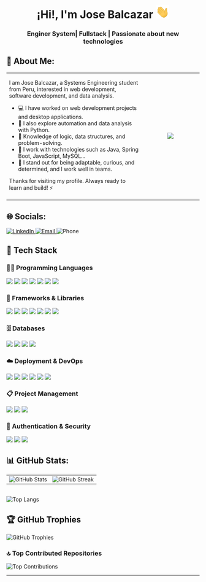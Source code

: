 <h1 align="center">¡Hi!, I'm Jose Balcazar <img src="https://raw.githubusercontent.com/ABSphreak/ABSphreak/master/gifs/Hi.gif" width="35px"> </h1>
<h3 align="center"> Enginer System| Fullstack | Passionate about new technologies</h3>
 
<h2>💫 About Me: </h2>
<table>
  <tr>
    <td valign="top" width="70%">
      <p>I am Jose Balcazar, a Systems Engineering student from Peru, interested in web development, software development, and data analysis.</p>
      <ul>
        <li>💻 I have worked on web development projects and desktop applications.</li>
        <li>🐍 I also explore automation and data analysis with Python.</li>
        <li>🧠 Knowledge of logic, data structures, and problem-solving.</li>
        <li>🔧 I work with technologies such as Java, Spring Boot, JavaScript, MySQL...</li>
        <li>🤝 I stand out for being adaptable, curious, and determined, and I work well in teams.</li>
      </ul>
      <p>Thanks for visiting my profile. Always ready to learn and build! ⚡</p>
    </td>
    <td width="30%" align="center">
      <img src="https://media1.giphy.com/media/v1.Y2lkPTc5MGI3NjExbDNxaDN1d2p3eXJnOHFsczRoNGg0cjRtbG9sOTIwaWExMnV4c2pzcCZlcD12MV9pbnRlcm5hbF9naWZfYnlfaWQmY3Q9Zw/f5E38t0xshEXzUG8gR/giphy.gif" width="250px"/>
    </td>
  </tr>
</table>
<h2>🌐 Socials: </h2>
<p align="start">
  <a href="https://www.linkedin.com/in/jose-jesus-balcazar-choqque" target="_blank">
    <img src="https://img.shields.io/badge/LinkedIn-blue?style=for-the-badge&logo=linkedin&logoColor=white" alt="LinkedIn"/>
  </a>
  <a href="mailto:jbalcazar377@gmail.com">
    <img src="https://img.shields.io/badge/Email-red?style=for-the-badge&logo=gmail&logoColor=white" alt="Email"/>
  </a>
<img src="https://img.shields.io/badge/-+51%20998158175-success?style=for-the-badge&logo=whatsapp&logoColor=white" alt="Phone"/>
</p>
<h2>🚀 Tech Stack</h2>

<h3>🧑‍💻 Programming Languages</h3>
<p>
<img src="https://img.shields.io/badge/Java-007396?style=for-the-badge&logo=java&logoColor=white"/>
  <img src="https://img.shields.io/badge/Python-3776AB?style=for-the-badge&logo=python&logoColor=white"/>
  <img src="https://img.shields.io/badge/JavaScript-F7DF1E?style=for-the-badge&logo=javascript&logoColor=black"/>
  <img src="https://img.shields.io/badge/TypeScript-3178C6?style=for-the-badge&logo=typescript&logoColor=white"/>
  <img src="https://img.shields.io/badge/PHP-777BB4?style=for-the-badge&logo=php&logoColor=white"/>
  <img src="https://img.shields.io/badge/HTML5-E34F26?style=for-the-badge&logo=html5&logoColor=white"/>
  <img src="https://img.shields.io/badge/CSS-1572B6?style=for-the-badge&logo=css3&logoColor=white"/>
</p>

<h3>🧩 Frameworks & Libraries</h3>
<p>
  <img src="https://img.shields.io/badge/Spring_Boot-6DB33F?style=for-the-badge&logo=spring&logoColor=white"/>
  <img src="https://img.shields.io/badge/Node.js-339933?style=for-the-badge&logo=nodedotjs&logoColor=white"/>
  <img src="https://img.shields.io/badge/Angular-DD0031?style=for-the-badge&logo=angular&logoColor=white"/>
  <img src="https://img.shields.io/badge/Laravel-FF2D20?style=for-the-badge&logo=laravel&logoColor=white"/>
  <img src="https://img.shields.io/badge/Bootstrap-7952B3?style=for-the-badge&logo=bootstrap&logoColor=white"/>
  <img src="https://img.shields.io/badge/Tailwind_CSS-38B2AC?style=for-the-badge&logo=tailwind-css&logoColor=white"/>
  <img src="https://img.shields.io/badge/Bulma-00D1B2?style=for-the-badge&logo=bulma&logoColor=white"/>
</p>

<h3>🗄️ Databases</h3>
<p>
  <img src="https://img.shields.io/badge/MySQL-4479A1?style=for-the-badge&logo=mysql&logoColor=white"/>
  <img src="https://img.shields.io/badge/PostgreSQL-4169E1?style=for-the-badge&logo=postgresql&logoColor=white"/>
  <img src="https://img.shields.io/badge/SQLite-003B57?style=for-the-badge&logo=sqlite&logoColor=white"/>
  <img src="https://img.shields.io/badge/Supabase-3ECF8E?style=for-the-badge&logo=supabase&logoColor=white"/>
</p>

<h3>☁️ Deployment & DevOps</h3>
<p>
  <img src="https://img.shields.io/badge/Docker-2496ED?style=for-the-badge&logo=docker&logoColor=white"/>
  <img src="https://img.shields.io/badge/GitHub_Actions-2088FF?style=for-the-badge&logo=githubactions&logoColor=white"/>
  <img src="https://img.shields.io/badge/Render-46E3B7?style=for-the-badge&logo=render&logoColor=black"/>
  <img src="https://img.shields.io/badge/Railway-000000?style=for-the-badge&logo=railway&logoColor=white"/>
  <img src="https://img.shields.io/badge/Azure-0078D4?style=for-the-badge&logo=microsoftazure&logoColor=white"/>
  <img src="https://img.shields.io/badge/Google_Cloud-4285F4?style=for-the-badge&logo=googlecloud&logoColor=white"/>
</p>

<h3>📋 Project Management</h3>
<p>
  <img src="https://img.shields.io/badge/Jira-0052CC?style=for-the-badge&logo=jira&logoColor=white"/>
  <img src="https://img.shields.io/badge/Asana-273347?style=for-the-badge&logo=asana&logoColor=white"/>
  <img src="https://img.shields.io/badge/GitHub_Projects-181717?style=for-the-badge&logo=github&logoColor=white"/>
</p>

<h3>🔐 Authentication & Security</h3>
<p>
  <img src="https://img.shields.io/badge/Spring_Security-6DB33F?style=for-the-badge&logo=springsecurity&logoColor=white"/>
  <img src="https://img.shields.io/badge/JWT-000000?style=for-the-badge&logo=JSON%20web%20tokens&logoColor=white"/>
  <img src="https://img.shields.io/badge/BCrypt-FAFAFA?style=for-the-badge&logoColor=black"/>
</p>

<h2>📊 GitHub Stats:</h2>

<table>
  <tr>
    <td>
      <img src="https://github-readme-stats.vercel.app/api?username=joseBC377&theme=merko&hide_border=false&include_all_commits=true&count_private=true" alt="GitHub Stats"/>
    </td>
    <td>
      <img src="https://github-readme-streak-stats.herokuapp.com/?user=joseBC377&theme=merko&hide_border=false" alt="GitHub Streak"/>
    </td>
  </tr>
</table>

<br/>

<img src="https://github-readme-stats.vercel.app/api/top-langs/?username=joseBC377&theme=merko&hide_border=false&include_all_commits=true&count_private=true&layout=compact" alt="Top Langs"/>

<h2>🏆 GitHub Trophies</h2>
<img src="https://github-profile-trophy.vercel.app/?username=joseBC377&theme=monokai&no-frame=false&no-bg=true&margin-w=4" alt="GitHub Trophies"/>

<h3>🔝 Top Contributed Repositories</h3>
<img src="https://github-contributor-stats.vercel.app/api?username=joseBC377&limit=5&theme=dark&combine_all_yearly_contributions=true" alt="Top Contributions"/>

<hr/>


